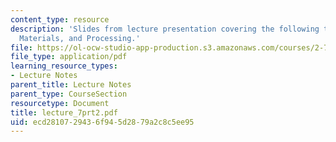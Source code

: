```yaml
---
content_type: resource
description: 'Slides from lecture presentation covering the following topics: Piezoelectricity,
  Materials, and Processing.'
file: https://ol-ocw-studio-app-production.s3.amazonaws.com/courses/2-76-multi-scale-system-design-fall-2004/ecd2810729436f945d2879a2c8c5ee95_lecture_7prt2.pdf
file_type: application/pdf
learning_resource_types:
- Lecture Notes
parent_title: Lecture Notes
parent_type: CourseSection
resourcetype: Document
title: lecture_7prt2.pdf
uid: ecd28107-2943-6f94-5d28-79a2c8c5ee95
---
```

